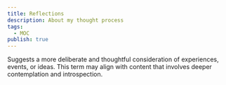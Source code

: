 ```yaml
---
title: Reflections
description: About my thought process
tags:
  - MOC
publish: true
---
```

Suggests a more deliberate and thoughtful consideration of experiences, events, or ideas. This term may align with content that involves deeper contemplation and introspection.

